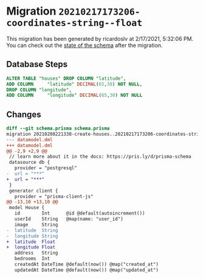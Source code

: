 # Migration `20210217173206-coordinates-string--float`

This migration has been generated by ricardoslv at 2/17/2021, 5:32:06 PM.
You can check out the [state of the schema](./schema.prisma) after the migration.

## Database Steps

```sql
ALTER TABLE "houses" DROP COLUMN "latitude",
ADD COLUMN     "latitude" DECIMAL(65,30) NOT NULL,
DROP COLUMN "longitude",
ADD COLUMN     "longitude" DECIMAL(65,30) NOT NULL
```

## Changes

```diff
diff --git schema.prisma schema.prisma
migration 20210208221338-create-houses..20210217173206-coordinates-string--float
--- datamodel.dml
+++ datamodel.dml
@@ -2,9 +2,9 @@
 // learn more about it in the docs: https://pris.ly/d/prisma-schema
 datasource db {
   provider = "postgresql"
-  url = "***"
+  url = "***"
 }
 generator client {
   provider = "prisma-client-js"
@@ -13,10 +13,10 @@
 model House {
   id        Int      @id @default(autoincrement())
   userId    String   @map(name: "user_id")
   image     String
-  latitude  String
-  longitude String
+  latitude  Float
+  longitude Float
   address   String
   bedrooms  Int
   createdAt DateTime @default(now()) @map("created_at")
   updatedAt DateTime @default(now()) @map("updated_at")
```


